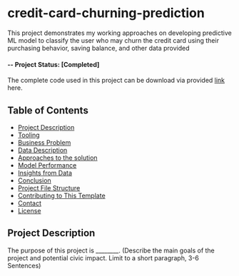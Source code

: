 # credit-card-churning-prediction
This project demonstrates my working approaches on developing predictive ML model to classify the user who may churn the credit card using their purchasing behavior, saving balance, and other data provided

#### -- Project Status: [Completed]

The complete code used in this project can be download via provided <a id="raw-url" href="https://raw.githubusercontent.com/KunutBoon/credit-card-churning-prediction/main/Jupyter%20Notebook/Credit%20Card%20Churning%20Prediction.ipynb">link</a> here.

## Table of Contents
- [Project Description](#1)
- [Tooling](#2)
- [Business Problem](#3)
- [Data Description](#3.5)
- [Approaches to the solution](#4)
- [Model Performance](#5)
- [Insights from Data](#6)
- [Conclusion](#7)
- [Project File Structure](#8)
- [Contributing to This Template](#9)
- [Contact](#10)
- [License](#11)

<a name='1'></a>
## Project Description
The purpose of this project is ________. (Describe the main goals of the project and potential civic impact. Limit to a short paragraph, 3-6 Sentences)
